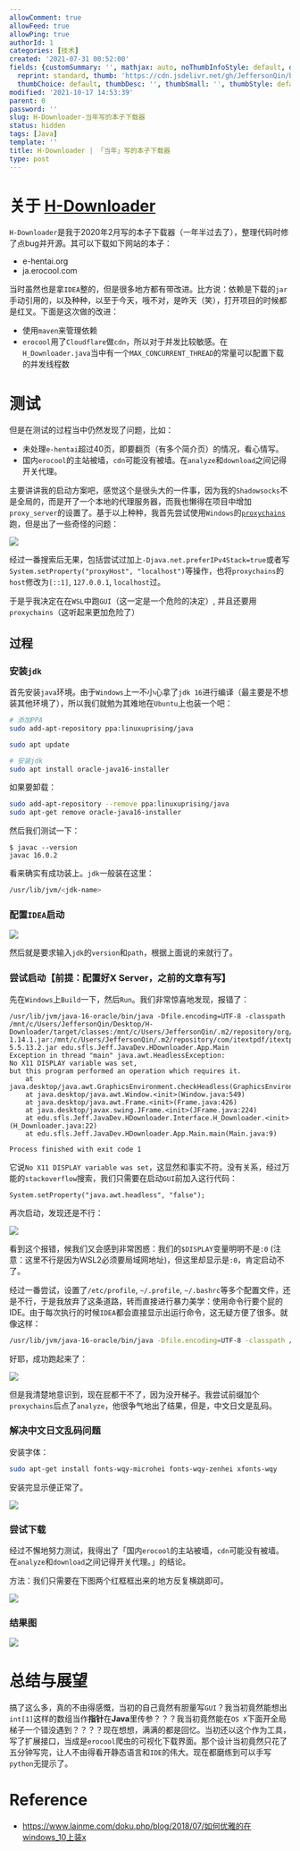 ```yaml
---
allowComment: true
allowFeed: true
allowPing: true
authorId: 1
categories: [技术]
created: '2021-07-31 00:52:00'
fields: {customSummary: '', mathjax: auto, noThumbInfoStyle: default, outdatedNotice: 'no',
  reprint: standard, thumb: 'https://cdn.jsdelivr.net/gh/JeffersonQin/blog-asset@latest/usr/picgo/20210731012830.png',
  thumbChoice: default, thumbDesc: '', thumbSmall: '', thumbStyle: default}
modified: '2021-10-17 14:53:39'
parent: 0
password: ''
slug: H-Downloader-当年写的本子下载器
status: hidden
tags: [Java]
template: ''
title: H-Downloader | 「当年」写的本子下载器
type: post
---
```

# 关于 [H-Downloader](https://github.com/JeffersonQin/H-Downloader)

`H-Downloader`是我于2020年2月写的本子下载器（一年半过去了），整理代码时修了点bug并开源。其可以下载如下网站的本子：
- e-hentai.org
- ja.erocool.com

当时虽然也是拿`IDEA`整的，但是很多地方都有带改进。比方说：依赖是下载的`jar`手动引用的，以及种种，以至于今天，哦不对，是昨天（笑），打开项目的时候都是红叉。下面是这次做的改进：
- 使用`maven`来管理依赖
- `erocool`用了`Cloudflare`做`cdn`，所以对于并发比较敏感。在`H_Downloader.java`当中有一个`MAX_CONCURRENT_THREAD`的常量可以配置下载的并发线程数

# 测试

但是在测试的过程当中仍然发现了问题，比如：
- 未处理`e-hentai`超过40页，即要翻页（有多个简介页）的情况，看心情写。
- 国内`erocool`的主站被墙，`cdn`可能没有被墙。在`analyze`和`download`之间记得开关代理。

主要讲讲我的启动方案吧，感觉这个是很头大的一件事，因为我的`Shadowsocks`不是全局的，而是开了一个本地的代理服务器，而我也懒得在项目中增加`proxy_server`的设置了。基于以上种种，我首先尝试使用`Windows`的[`proxychains`](https://github.com/shunf4/proxychains-windows/)跑，但是出了一些奇怪的问题：

![](https://cdn.jsdelivr.net/gh/JeffersonQin/blog-asset@latest/usr/picgo/20210731133635.png)

经过一番搜索后无果，包括尝试过加上`-Djava.net.preferIPv4Stack=true`或者写`System.setProperty("proxyHost", "localhost")`等操作，也将`proxychains`的`host`修改为`[::1]`, `127.0.0.1`, `localhost`过。

于是乎我决定在在`WSL`中跑`GUI`（这一定是一个危险的决定）, 并且还要用`proxychains`（这听起来更加危险了）

## 过程

### 安装`jdk`

首先安装`java`环境。由于`Windows`上一不小心拿了`jdk 16`进行编译（最主要是不想装其他环境了），所以我们就勉为其难地在`Ubuntu`上也装一个吧：

```bash
# 添加PPA
sudo add-apt-repository ppa:linuxuprising/java

sudo apt update

# 安装jdk
sudo apt install oracle-java16-installer
```

如果要卸载：

```bash
sudo add-apt-repository --remove ppa:linuxuprising/java
sudo apt-get remove oracle-java16-installer
```

然后我们测试一下：

```
$ javac --version
javac 16.0.2
```

看来确实有成功装上。`jdk`一般装在这里：

```bash
/usr/lib/jvm/<jdk-name>
```

### 配置`IDEA`启动

![](https://cdn.jsdelivr.net/gh/JeffersonQin/blog-asset@latest/usr/picgo/20210731010911.png)

然后就是要求输入`jdk`的`version`和`path`，根据上面说的来就行了。

### 尝试启动【前提：配置好X Server，之前的文章有写】

先在`Windows`上`Build`一下，然后`Run`。我们非常惊喜地发现，报错了：

```
/usr/lib/jvm/java-16-oracle/bin/java -Dfile.encoding=UTF-8 -classpath /mnt/c/Users/JeffersonQin/Desktop/H-Downloader/target/classes:/mnt/c/Users/JeffersonQin/.m2/repository/org/jsoup/jsoup/1.14.1/jsoup-1.14.1.jar:/mnt/c/Users/JeffersonQin/.m2/repository/com/itextpdf/itextpdf/5.5.13.2/itextpdf-5.5.13.2.jar edu.sfls.Jeff.JavaDev.HDownloader.App.Main
Exception in thread "main" java.awt.HeadlessException: 
No X11 DISPLAY variable was set,
but this program performed an operation which requires it.
	at java.desktop/java.awt.GraphicsEnvironment.checkHeadless(GraphicsEnvironment.java:165)
	at java.desktop/java.awt.Window.<init>(Window.java:549)
	at java.desktop/java.awt.Frame.<init>(Frame.java:426)
	at java.desktop/javax.swing.JFrame.<init>(JFrame.java:224)
	at edu.sfls.Jeff.JavaDev.HDownloader.Interface.H_Downloader.<init>(H_Downloader.java:22)
	at edu.sfls.Jeff.JavaDev.HDownloader.App.Main.main(Main.java:9)

Process finished with exit code 1
```

它说`No X11 DISPLAY variable was set`，这显然和事实不符。没有关系，经过万能的`stackoverflow`搜索，我们只需要在启动`GUI`前加入这行代码：

```
System.setProperty("java.awt.headless", "false");
```

再次启动，发现还是不行：

![](https://cdn.jsdelivr.net/gh/JeffersonQin/blog-asset@latest/usr/picgo/20210731011315.png)

看到这个报错，候我们又会感到非常困惑：我们的`$DISPLAY`变量明明不是`:0` (注意：这里不行是因为WSL2必须要局域网地址)，但这里却显示是`:0`，肯定启动不了。

经过一番尝试，设置了`/etc/profile`, `~/.profile`, `~/.bashrc`等多个配置文件，还是不行，于是我放弃了这条道路，转而直接进行暴力美学：使用命令行要个屁的IDE。由于每次执行的时候`IDEA`都会直接显示出运行命令，这无疑方便了很多。就像这样：

```bash
/usr/lib/jvm/java-16-oracle/bin/java -Dfile.encoding=UTF-8 -classpath /mnt/c/Users/JeffersonQin/Desktop/H-Downloader/target/classes:/mnt/c/Users/JeffersonQin/.m2/repository/org/jsoup/jsoup/1.14.1/jsoup-1.14.1.jar:/mnt/c/Users/JeffersonQin/.m2/repository/com/itextpdf/itextpdf/5.5.13.2/itextpdf-5.5.13.2.jar edu.sfls.Jeff.JavaDev.HDownloader.App.Main
```

好耶，成功跑起来了：

![](https://cdn.jsdelivr.net/gh/JeffersonQin/blog-asset@latest/usr/picgo/20210731011705.png)

但是我清楚地意识到，现在屁都干不了，因为没开梯子。我尝试前缀加个`proxychains`后点了`analyze`，他很争气地出了结果，但是，中文日文是乱码。

### 解决中文日文乱码问题

安装字体：

```bash
sudo apt-get install fonts-wqy-microhei fonts-wqy-zenhei xfonts-wqy
```

安装完显示便正常了。

![](https://cdn.jsdelivr.net/gh/JeffersonQin/blog-asset@latest/usr/picgo/20210731012146.png)

### 尝试下载

经过不懈地努力测试，我得出了「国内`erocool`的主站被墙，`cdn`可能没有被墙。在`analyze`和`download`之间记得开关代理。」的结论。

方法：我们只需要在下图两个红框框出来的地方反复横跳即可。

![](https://cdn.jsdelivr.net/gh/JeffersonQin/blog-asset@latest/usr/picgo/20210731012352.png)

### 结果图

![](https://cdn.jsdelivr.net/gh/JeffersonQin/blog-asset@latest/usr/picgo/20210731012830.png)

# 总结与展望

搞了这么多，真的不由得感慨，当初的自己竟然有胆量写`GUI`？我当初竟然能想出`int[1]`这样的数组当作**指针**在**Java**里传参？？？我当初竟然能在`OS X`下面开全局梯子一个错没遇到？？？？现在想想，满满的都是回忆。当初还以这个作为工具，写了扩展接口，当成是`erocool`爬虫的可视化下载界面。那个设计当初竟然只花了五分钟写完，让人不由得看开静态语言和`IDE`的伟大。现在都磨练到可以手写`python`无提示了。

# Reference

- https://www.lainme.com/doku.php/blog/2018/07/如何优雅的在windows_10上装x
